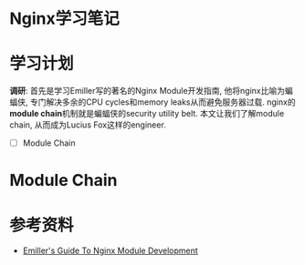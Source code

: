Nginx学习笔记
==============


学习计划
=============

**调研**: 首先是学习Emiller写的著名的Nginx Module开发指南, 他将nginx比喻为蝙蝠侠, 专门解决多余的CPU cycles和memory leaks从而避免服务器过载. nginx的**module chain**机制就是蝙蝠侠的security utility belt. 本文让我们了解module chain, 从而成为Lucius Fox这样的engineer.

- [ ] Module Chain


Module Chain
=================

参考资料
================

* [Emiller's Guide To Nginx Module Development](http://www.evanmiller.org/nginx-modules-guide.html)
